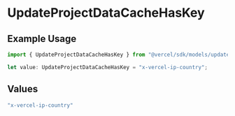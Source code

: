 # UpdateProjectDataCacheHasKey

## Example Usage

```typescript
import { UpdateProjectDataCacheHasKey } from "@vercel/sdk/models/updateprojectdatacacheop.js";

let value: UpdateProjectDataCacheHasKey = "x-vercel-ip-country";
```

## Values

```typescript
"x-vercel-ip-country"
```